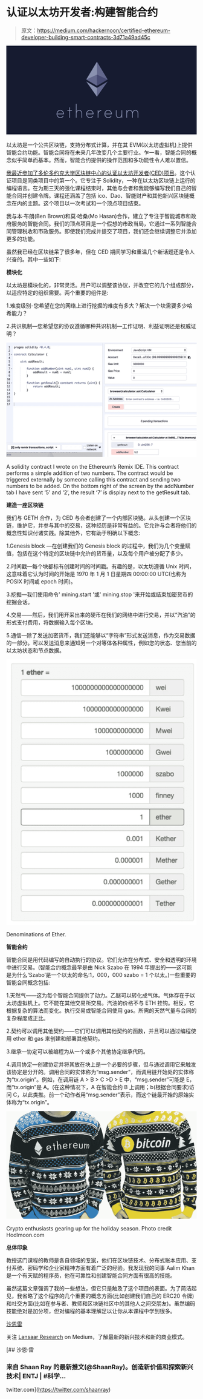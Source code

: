 # 认证以太坊开发者:构建智能合约

> 原文：<https://medium.com/hackernoon/certified-ethereum-developer-building-smart-contracts-3d71a49ad45c>

![](img/ff48060389c4b412c55c2c49cc75dc63.png)

以太坊是一个公共区块链，支持分布式计算，并在其 EVM(以太坊虚拟机)上提供智能合约功能。智能合同将在未来几年改变几个主要行业。乍一看，智能合同的概念似乎简单而基本。然而，智能合约提供的操作范围和多功能性令人难以置信。

[我最近参加了多伦多约克大学区块链中心的认证以太坊开发者(CED)项目](http://linkedin.com/in/shaanray)。这个认证项目是同类项目中的第一个。它专注于 Solidity，一种在以太坊区块链上运行的编程语言。在为期三天的强化课程结束时，其他与会者和我能够编写我们自己的智能合同并创建令牌。课程还涵盖了包括 ico、Dao、智能财产和其他新兴区块链概念在内的主题。这个项目以一次考试和一个顶点项目结束。

我与本·布朗(Ben Brown)和莫·哈桑(Mo Hasan)合作，建立了专注于智能城市和政府服务的智能合同。我们的顶点项目是一个假想的市政当局，它通过一系列智能合同管理税收和市政服务。即使我们完成并提交了项目，我们还会继续调整它并添加更多的功能。

虽然我已经在区块链呆了很多年，但在 CED 期间学习和重温几个新话题还是令人兴奋的。其中一些如下:

**模块化**

以太坊是模块化的，非常灵活。用户可以调整该协议，并改变它的几个组成部分，以适应特定的组织需要。两个重要的组件是:

1.难度级别-您希望在您的网络上进行挖掘的难度有多大？解决一个块需要多少哈希能力？

2.共识机制—您希望您的协议遵循哪种共识机制—工作证明、利益证明还是权威证明？

![](img/75b7ece65d8667fd13d3d7e9621784be.png)

A solidity contract I wrote on the Ethereum’s Remix IDE. This contract performs a simple addition of two numbers. The contract would be triggered externally by someone calling this contract and sending two numbers to be added. On the bottom right of the screen by the addNumber tab I have sent ‘5’ and ‘2’, the result ‘7’ is display next to the getResult tab.

**建造一座区块链**

我们与 GETH 合作，为 CED 与会者创建了一个内部区块链。从头创建一个区块链，维护它，并参与其中的交易，这种经历是非常有益的。它允许与会者将他们的概念性知识付诸实践。除其他外，它有助于明确以下概念:

1.Genesis block —在创建我们的 Genesis block 的过程中，我们为几个变量赋值，包括在这个特定的区块链中允许的货币量，以及每个用户被分配了多少。

2.时间戳—每个块都标有创建时间的时间戳。有趣的是，以太坊遵循 Unix 时间，这意味着它认为时间的开始是 1970 年 1 月 1 日星期四 00:00:00 UTC(也称为 POSIX 时间或 epoch 时间)。

3.挖掘—我们使用命令' mining.start '或' mining.stop '来开始或结束加密货币的挖掘会话。

4.交易——然后，我们用开采出来的硬币在我们的网络中进行交易，并以“汽油”的形式支付费用，将数据输入每个区块。

5.通信—除了发送加密货币，我们还能够以“字符串”形式发送消息，作为交易数据的一部分。可以发送消息来通知另一个对等体各种属性，例如您的状态、您当前的以太坊状态和节点数据。

![](img/0d24c553aa2e4bc7ed0f272ecaa4e51a.png)

Denominations of Ether.

**智能合约**

智能合同是用代码编写的自动执行的协议。它们允许在分布式、安全和透明的环境中进行交易。(智能合约概念最早是由 Nick Szabo 在 1994 年提出的——这可能是为什么‘Szabo’是一个以太的命名:1，000，000 szabo = 1 个以太。)一些重要的智能合同概念包括:

1.天然气——这为每个智能合同提供了动力。乙醚可以转化成气体。气体存在于以太坊虚拟机上。它不能在其他交易所交易。汽油的价格不与 ETH 挂钩。相反，它根据复杂的算法而变化。执行交易或智能合同使用 gas。所需的天然气量与合同的复杂程度成正比。

2.契约可以调用其他契约——它们可以调用其他契约的函数，并且可以通过编程使用 ether 和 gas 来创建和部署其他契约。

3.继承—协定可以被编程为从一个或多个其他协定继承代码。

4.调用协定—创建协定并将其放在块上是一个必要的步骤，但与通过调用它来触发该协定是分开的。调用合同的实体称为“msg.sender”，而调用链开始处的实体称为“tx.origin”。例如，在调用链 A > B > C >D > E 中，“msg.sender”可能是 E，而“tx.origin”是 A。(在这种情况下，A 在智能合约 B 上调用；b(根据合同要求)访问 C，以此类推。前一个动作者用“msg.sender”表示，而这个链最开始的原始实体称为“tx.origin”。

![](img/48dd08b5c05377a816f9338392df40f0.png)

Crypto enthusiasts gearing up for the holiday season. Photo credit Hodlmoon.com

**总体印象**

教授这门课程的教师是各自领域的[专家](https://www.linkedin.com/in/kmereshkin/)，他们在区块链技术、分布式账本应用、支付系统、密码学和企业家精神方面有着广泛的经验。我发现我的同事 Aalim Khan 是一个有天赋的程序员，他在可靠性和创建智能合同方面有很高的技能。

虽然这篇文章强调了我的一些想法，但它只是触及了这个项目的表面。为了简洁起见，我省略了这个程序的几个重要的概念方面(比如创建我们自己的 ERC20 令牌)和社交方面(比如在参与者、教师和区块链社区中的其他人之间交朋友)。虽然编码技能绝对是加分项，但对编程的基本理解足以让你从本课程中学到很多。

[沙恩雷](http://www.shaanray.com/)

关注 [Lansaar Research](https://medium.com/lansaar) on Medium，了解最新的新兴技术和新的商业模式。

[](https://twitter.com/shaanray) [## 沙恩·雷

### 来自 Shaan Ray 的最新推文(@ShaanRay)。创造新价值和探索新兴技术| ENTJ | #科学…

twitter.com](https://twitter.com/shaanray)